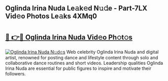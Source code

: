 ## Oglinda Irina Nuda Le𝚊k𝚎d N𝚞𝚍e - Part-7LX Vid𝚎o Photos Le𝚊ks 4XMq0

# <h2><a href="http://fbccsog.evod.top/?m=Oglinda+Irina+Nuda">🔗 👉🔴 Oglinda Irina Nuda Vid𝚎o Ph𝚘t𝚘s</a></h2>

[![Oglinda Irina Nuda N𝚞d𝚎s](https://i.imgur.com/8V9OHl7.gif)](http://fbccsog.evod.top/?m=Oglinda+Irina+Nuda)
Web celebrity Oglinda Irina Nuda and digital artist, renowned for posting dance and lifestyle content through solo and collaborative dance routines and short videos. Leadership qualities Oglinda Irina Nuda are essential for public figures to inspire and motivate their followers. 
